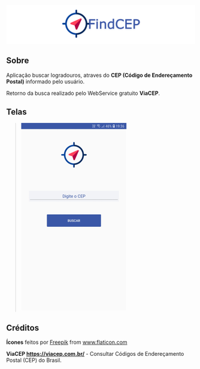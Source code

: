 ![TelasApp1](https://github.com/Bxstars/FindCEP/blob/master/TelasApp/Banner.PNG)

## Sobre

Aplicação buscar logradouros, atraves do **CEP (Código de Endereçamento Postal)** informado pelo usuário.

Retorno da busca realizado pelo WebService gratuito **ViaCEP**.

## Telas

> ![](https://github.com/Bxstars/FindCEP/blob/master/TelasApp/FindCEP.gif)

## Créditos

**Ícones** feitos por <a href="http://www.freepik.com/" title="Freepik">Freepik</a> from <a href="https://www.flaticon.com/br/" title="Flaticon">www.flaticon.com</a></div>

**ViaCEP https://viacep.com.br/** - Consultar Códigos de Endereçamento Postal (CEP) do Brasil.
